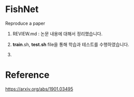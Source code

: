 # FishNet
Reproduce a paper


1. REVIEW.md : 논문 내용에 대해서 정리했습니다.

2. __train__.sh, __test.sh__ file을 통해 학습과 테스트를 수행하였습니다.

3. 

# Reference
https://arxiv.org/abs/1901.03495
